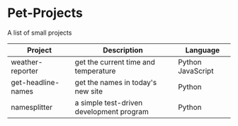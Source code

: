 # Pet-Projects

A list of small projects

| Project            | Description                              | Language          |
| ------------------ | ---------------------------------------- | ----------------- |
| weather-reporter   | get the current time and temperature     | Python JavaScript |
| get-headline-names | get the names in today's new site        | Python            |
| namesplitter       | a simple test-driven development program | Python            |


